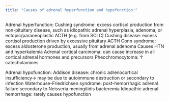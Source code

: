 ```yaml
---
title: "Causes of adrenal hyperfunction and hypofunction:"
---
```

Adrenal hyperfunction:
Cushing syndrome: excess cortisol production from non-pituitary disease, such as idiopathic adrenal hyperplasia, adenoma, or ectopic/paraneoplastic ACTH (e.g. from SCLC)
Cushing disease: excess cortisol production driven by excessive pituitary ACTH
Conn syndrome: excess aldosterone production, usually from adrenal adenoma
Causes HTN and hyperkalemia
Adrenal cortical carcinoma: can cause increase in all cortical adrenal hormones and precursors
Pheochromocytoma: &#8593; catecholamines

Adrenal hypofunction:
Addison disease: chronic adrenocortical insufficiency&#8594; may be due to autoimmune destruction or secondary to infection
Waterhouse-Friedrichsen syndrome: post-hemorrhagic adrenal failure secondary to Neisseria meningitidis bacteremia
Idiopathic adrenal hemorrhage: rarely causes hypofunction

